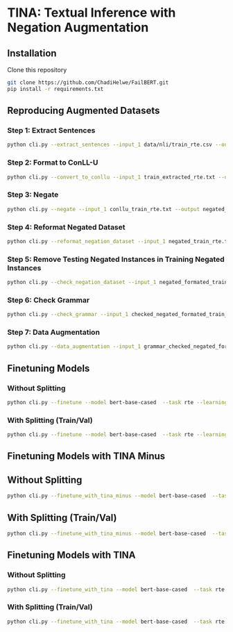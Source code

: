 # TINA: Textual Inference with Negation Augmentation

## Installation

Clone this repository

```bash
git clone https://github.com/ChadiHelwe/FailBERT.git
pip install -r requirements.txt
```

## Reproducing Augmented Datasets
### Step 1: Extract Sentences
```bash
python cli.py --extract_sentences --input_1 data/nli/train_rte.csv --output extracted_train_rte.txt
```

### Step 2: Format to ConLL-U
```bash
python cli.py --convert_to_conllu --input_1 train_extracted_rte.txt --output conllu_train_rte.txt
```

### Step 3: Negate
```bash
python cli.py --negate --input_1 conllu_train_rte.txt --output negated_train_rte.tsv
```


### Step 4: Reformat Negated Dataset
```bash
python cli.py --reformat_negation_dataset --input_1 negated_train_rte.tsv --input_2 data/nli/train_rte.csv --output negated_formated_train_rte.csv --task rte
```

### Step 5: Remove Testing Negated Instances in Training Negated Instances
```bash
python cli.py --check_negation_dataset --input_1 negated_formated_train_rte.csv --input_2 data/negated_nli/RTE.txt --output checked_negated_formated_train_rte.csv
```


### Step 6: Check Grammar
```bash
python cli.py --check_grammar --input_1 checked_negated_formated_train_rte.csv  --output grammar_checked_negated_formated_train_rte.csv --device cpu
```

### Step 7: Data Augmentation
```bash
python cli.py --data_augmentation --input_1 grammar_checked_negated_formated_train_rte.csv --output train_rte_negation_augmented.csv --task rte
```

## Finetuning Models

### Without Splitting 
```bash
python cli.py --finetune --model bert-base-cased  --task rte --learning_rate 1e-4 --epochs 10 --weight_decay 0 --batch_size 8  --runs 2 --device cpu
```

### With Splitting (Train/Val)
```bash
python cli.py --finetune --model bert-base-cased  --task rte --learning_rate 1e-4 --epochs 10 --weight_decay 0 --batch_size 8  --runs 2 --device cpu --split
```

## Finetuning Models with TINA Minus

## Without Splitting 
```bash
python cli.py --finetune_with_tina_minus --model bert-base-cased  --task rte --learning_rate 1e-4 --epochs 10 --weight_decay 0 --batch_size 8  --runs 2 --device cpu
```

## With Splitting (Train/Val)
```bash
python cli.py --finetune_with_tina_minus --model bert-base-cased  --task rte --learning_rate 1e-4 --epochs 10 --weight_decay 0 --batch_size 8 --runs 2 --device cpu --split
```

## Finetuning Models with TINA

### Without Splitting 
```bash
python cli.py --finetune_with_tina --model bert-base-cased  --task rte --learning_rate 1e-4 --epochs 10 --weight_decay 0 --batch_size 8 --runs 2 --device cpu
```

### With Splitting (Train/Val)
```bash
python cli.py --finetune_with_tina --model bert-base-cased  --task rte --learning_rate 1e-4 --epochs 10 --weight_decay 0 --batch_size 8 --runs 2 --device cpu --split
```

